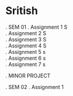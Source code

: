 # Sritish

. SEM 01
. Assignment 1 S <br>
. Assignment 2 S <br>
. Assignment 3 S <br>
. Assignment 4 S <br>
. Assignment 5 s <br>
. Assignment 6 s <br>
. Assignment 7 s <br>

. MINOR PROJECT <br>

. SEM 02
. Assignment 1 <br>
